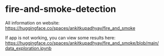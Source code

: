 # fire-and-smoke-detection
All information on website:
https://huggingface.co/spaces/ankitkupadhyay/fire_and_smoke

If app is not working, you can view some results here:
https://huggingface.co/spaces/ankitkupadhyay/fire_and_smoke/blob/main/data_exploration.ipynb
